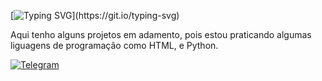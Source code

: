 [![Typing SVG](https://readme-typing-svg.herokuapp.com?font=Fira+Code&pause=1000&color=F7F7F7&random=false&width=435&lines=Eae+Truta%2C+como+vai%3F;Bem-vindo+ao+meu+perfil;N%C3%A3o+tem+muita+coisa+legal;Mas+estou+aprendendo+pra+trazer!)](https://git.io/typing-svg)

Aqui tenho alguns projetos em adamento, pois estou praticando algumas liguagens de programação como HTML, e Python.

[![Telegram](https://img.shields.io/badge/Telegram-2CA5E0?style=for-the-badge&logo=telegram&logoColor=white)](https://t.me/paulhenry_oficial)

